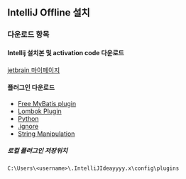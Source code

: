IntelliJ Offline 설치
---------------------

### 다운로드 항목

#### Intellij 설치본 및 activation code 다운로드

[jetbrain 마이페이지](https://account.jetbrains.com/licenses)

#### 플러그인 다운로드

- [Free MyBatis plugin](https://plugins.jetbrains.com/plugin/8321-free-mybatis-plugin)
- [Lombok Plugin](https://plugins.jetbrains.com/plugin/6317-lombok-plugin)
- [Python](https://plugins.jetbrains.com/plugin/631-python)
- [.ignore](https://plugins.jetbrains.com/plugin/7495--ignore)
- [String Manipulation](https://plugins.jetbrains.com/plugin/2162-string-manipulation)

##### 로컬 플러그인 저장위치

`C:\Users\<username>\.IntelliJIdeayyyy.x\config\plugins`